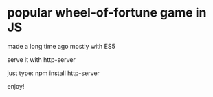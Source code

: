 # popular wheel-of-fortune game in JS
made a long time ago mostly with ES5

serve it with http-server

just type:
npm install
http-server

enjoy!
